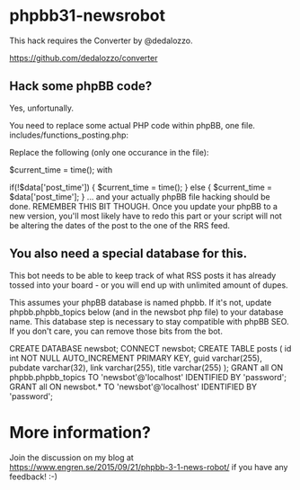 # phpbb31-newsrobot

This hack requires the Converter by @dedalozzo.

https://github.com/dedalozzo/converter

## Hack some phpBB code?

Yes, unfortunally.

You need to replace some actual PHP code within phpBB, one file. includes/functions_posting.php:

Replace the following (only one occurance in the file):

$current_time = time();
with

if(!$data['post_time']) {
     $current_time = time();
} else {
     $current_time = $data['post_time'];
}
... and your actually phpBB file hacking should be done. REMEMBER THIS BIT THOUGH. Once you update your phpBB to a new version, you'll most likely have to redo this part or your script will not be altering the dates of the post to the one of the RRS feed.

## You also need a special database for this.

This bot needs to be able to keep track of what RSS posts it has already
tossed into your board - or you will end up with unlimited amount of dupes.

This assumes your phpBB database is named phpbb. If it's not, update phpbb.phpbb_topics below (and in the newsbot php file) to your database name. This database step is necessary to stay compatible with phpBB SEO. If you don't care, you can remove those bits from the bot.

CREATE DATABASE newsbot;
CONNECT newsbot;
CREATE TABLE posts ( id int NOT NULL AUTO_INCREMENT PRIMARY KEY, guid varchar(255), pubdate varchar(32), link varchar(255), title varchar(255) );
GRANT all ON phpbb.phpbb_topics TO 'newsbot'@'localhost' IDENTIFIED BY 'password';
GRANT all ON newsbot.* TO 'newsbot'@'localhost' IDENTIFIED BY 'password';


# More information?

Join the discussion on my blog at https://www.engren.se/2015/09/21/phpbb-3-1-news-robot/ if you have any feedback! :-)

